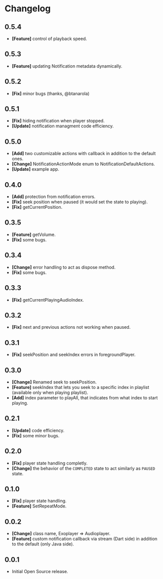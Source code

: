 # Changelog

## 0.5.4

- **[Feature]** control of playback speed.

## 0.5.3

- **[Feature]** updating Notification metadata dynamically.

## 0.5.2

- **[Fix]** minor bugs (thanks, @btanarola)

## 0.5.1

- **[Fix]** hiding notification when player stopped.
- **[Update]** notification managment code efficiency.

## 0.5.0

- **[Add]** two customizable actions with callback in addition to the default ones.
- **[Change]** NotificationActionMode enum to NotificationDefaultActions.
- **[Update]** example app.

## 0.4.0

- **[Add]** protection from notification errors.
- **[Fix]** seek position when paused (it would set the state to playing).
- **[Fix]** getCurrentPosition.

## 0.3.5

- **[Feature]** getVolume.
- **[Fix]** some bugs.

## 0.3.4

- **[Change]** error handling to act as dispose method.
- **[Fix]** some bugs.

## 0.3.3

- **[Fix]** getCurrentPlayingAudioIndex.

## 0.3.2

- **[Fix]** next and previous actions not working when paused.

## 0.3.1

- **[Fix]** seekPosition and seekIndex errors in foregroundPlayer.

## 0.3.0

- **[Change]** Renamed seek to seekPosition.
- **[Feature]** seekIndex that lets you seek to a specific index in playlist (available only when playing playlist).
- **[Add]** index parameter to playAll, that indicates from what index to start playing.

## 0.2.1

- **[Update]** code efficiency.
- **[Fix]** some minor bugs.

## 0.2.0

- **[Fix]** player state handling completly.
- **[Change]** the behavior of the `COMPLETED` state to act similarly as `PAUSED` state.

## 0.1.0

- **[Fix]** player state handling.
- **[Feature]** SetRepeatMode.

## 0.0.2

- **[Change]** class name, Exoplayer => Audioplayer.
- **[Feature]** custom notification callback via stream (Dart side) in addition to the default (only Java side). 

## 0.0.1

- Initial Open Source release.


